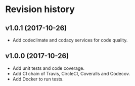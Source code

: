 Revision history
===========================

v1.0.1 (2017-10-26)
---------------------------

* Add codeclimate and codacy services for code quality.


v1.0.0 (2017-10-26)
---------------------------

* Add unit tests and code coverage.
* Add CI chain of Travis, CircleCI, Coveralls and Codecov.
* Add Docker to run tests.
